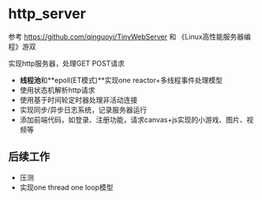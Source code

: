 # http_server

参考 https://github.com/qinguoyi/TinyWebServer 和 《Linux高性能服务器编程》游双

实现http服务器，处理GET POST请求

* **线程池**和**epoll(ET模式)**实现one reactor+多线程事件处理模型
* 使用状态机解析http请求
* 使用基于时间轮定时器处理非活动连接
* 实现同步/异步日志系统，记录服务器运行
* 添加前端代码，如登录、注册功能，请求canvas+js实现的小游戏、图片、视频等

## 后续工作
* 压测
* 实现one thread one loop模型
